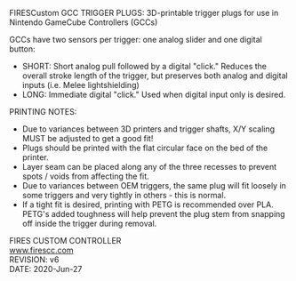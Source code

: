 FIRESCustom GCC TRIGGER PLUGS:
3D-printable trigger plugs for use in Nintendo GameCube Controllers (GCCs)

GCCs have two sensors per trigger: one analog slider and one digital button:  
- SHORT: Short analog pull followed by a digital "click." Reduces the overall stroke length of the trigger, but preserves both analog and digital inputs (i.e. Melee lightshielding)
- LONG: Immediate digital "click." Used when digital input only is desired.

PRINTING NOTES:  
- Due to variances between 3D printers and trigger shafts, X/Y scaling MUST be adjusted to get a good fit!  
- Plugs should be printed with the flat circular face on the bed of the printer.
- Layer seam can be placed along any of the three recesses to prevent spots / voids from affecting the fit.  
- Due to variances between OEM triggers, the same plug will fit loosely in some triggers and very tightly in others - this is normal.  
- If a tight fit is desired, printing with PETG is recommended over PLA. PETG's added toughness will help prevent the plug stem from snapping off inside the trigger during removal.

FIRES CUSTOM CONTROLLER  
www.firescc.com  
REVISION: v6  
DATE: 2020-Jun-27
